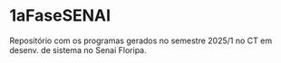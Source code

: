 # 1aFaseSENAI
Repositório com os programas gerados no semestre 2025/1 no CT em desenv. de sistema no Senai Floripa.
